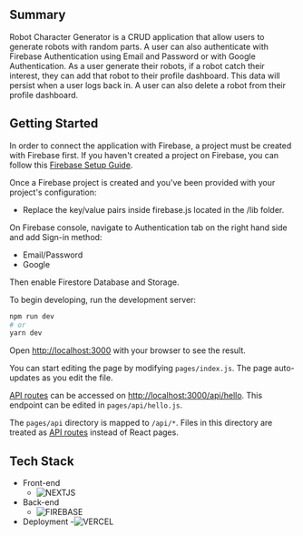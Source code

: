 ## Summary
Robot Character Generator is a CRUD application that allow users to generate robots with random parts. A user can also authenticate with Firebase Authentication using Email and Password or with Google Authentication. As a user generate their robots, if a robot catch their interest, they can add that robot to their profile dashboard. This data will persist when a user logs back in. A user can also delete a robot from their profile dashboard.

## Getting Started

In order to connect the application with Firebase, a project must be created with Firebase first.
If you haven't created a project on Firebase, you can follow this [Firebase Setup Guide](https://firebase.google.com/docs/web/setup).

Once a Firebase project is created and you've been provided with your project's configuration:
- Replace the key/value pairs inside firebase.js located in the /lib folder.

On Firebase console, navigate to Authentication tab on the right hand side and add Sign-in method:
- Email/Password
- Google

Then enable Firestore Database and Storage.

To begin developing, run the development server:

```bash
npm run dev
# or
yarn dev
```

Open [http://localhost:3000](http://localhost:3000) with your browser to see the result.

You can start editing the page by modifying `pages/index.js`. The page auto-updates as you edit the file.

[API routes](https://nextjs.org/docs/api-routes/introduction) can be accessed on [http://localhost:3000/api/hello](http://localhost:3000/api/hello). This endpoint can be edited in `pages/api/hello.js`.

The `pages/api` directory is mapped to `/api/*`. Files in this directory are treated as [API routes](https://nextjs.org/docs/api-routes/introduction) instead of React pages.

## Tech Stack
- Front-end
  - ![NEXTJS](https://img.shields.io/badge/next.js-000000?style=for-the-badge&logo=nextdotjs&logoColor=white)
- Back-end
  - ![FIREBASE](https://img.shields.io/badge/firebase-ffca28?style=for-the-badge&logo=firebase&logoColor=black)
- Deployment
  -![VERCEL](https://img.shields.io/badge/Vercel-000000?style=for-the-badge&logo=vercel&logoColor=white)
#
